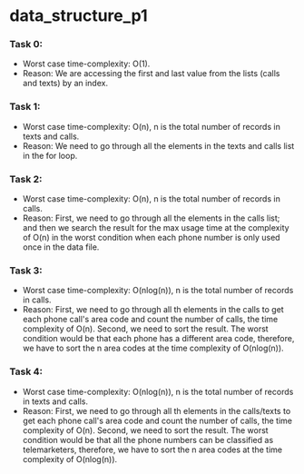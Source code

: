 # data_structure_p1

### Task 0:
- Worst case time-complexity: O(1).
- Reason: We are accessing the first and last value from the lists (calls and texts) by an index.

### Task 1:
- Worst case time-complexity: O(n), n is the total number of records in texts and calls.
- Reason: We need to go through all the elements in the texts and calls list in the for loop.

### Task 2:
- Worst case time-complexity: O(n), n is the total number of records in calls.
- Reason: First, we need to go through all the elements in the calls list; and then we search the result for the max usage time at the complexity of O(n) in the worst condition when each phone number is only used once in the data file.

### Task 3:
- Worst case time-complexity: O(nlog(n)), n is the total number of records in calls.
- Reason: First, we need to go through all th elements in the calls to get each phone call's area code and count the number of calls, the time complexity of O(n). Second, we need to sort the result. The worst condition would be that each phone has a different area code, therefore, we have to sort the n area codes at the time complexity of O(nlog(n)).

### Task 4:
- Worst case time-complexity: O(nlog(n)), n is the total number of records in texts and calls.
- Reason: First, we need to go through all th elements in the calls/texts to get each phone call's area code and count the number of calls, the time complexity of O(n). Second, we need to sort the result. The worst condition would be that all the phone numbers can be classified as telemarketers, therefore, we have to sort the n area codes at the time complexity of O(nlog(n)).
